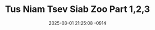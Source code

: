 ---
layout: movie-video-data
date: 2025-03-01 21:25:08 -0914
categories: movie

# Site Attributes
title: "Tus Niam Tsev Siab Zoo Part 1,2,3"
permalink: "/movie/Tus_Niam_Tsev_Siab_Zoo_Part_1,2,3"

# Movie Attributes
synopsis: ""
producer: "Hmong Productions"
director: ""
writer: ""
video_link: "https://youtu.be/iK87PlHpb8g?si=nmsWKjXddBNt5dxD"
genre: "Drama"
year: ""
release_type: "VHS"
storage: "Center for Hmong Studies"
thumbnail: "/assets/images/movie_thumbnails/Tus Niam Tsev Siab Zoo Part 1,2,3.jpeg"
publishing_company: "Hmong Productions"

# Sequels + Parts
base_movie: ""
total_parts: 
sequel: ""

# Movie Cast
cast:
- name: "Yias Yang"
- name: "Paj Huab Vaj"
- name: "Hli Vang"
- name: "Hnub Vaj"
- name: "Nkauj Qhua Yang"
- name: "Vas Xyooj"
---
